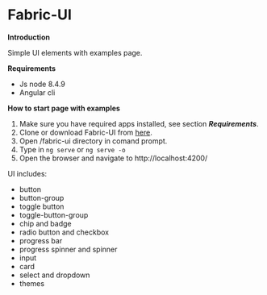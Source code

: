 # Fabric-UI

**Introduction**

Simple UI elements with examples page.

**Requirements**

* Js node 8.4.9
* Angular cli

**How to start page with examples**

1. Make sure you have required apps installed, see section _**Requirements**_.
2. Clone or download Fabric-UI from [here](https://github.com/kpawelczak/fabric-ui).
3. Open /fabric-ui directory in comand prompt.
4. Type in 
<code>ng serve</code> 
or 
<code>ng serve -o</code>
5. Open the browser and navigate to http://localhost:4200/

UI includes: 

* button
* button-group
* toggle button
* toggle-button-group
* chip and badge
* radio button and checkbox
* progress bar
* progress spinner and spinner
* input
* card
* select and dropdown
* themes
